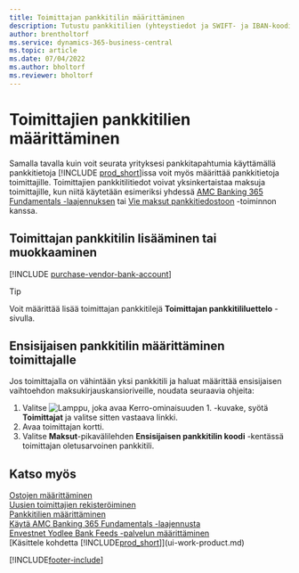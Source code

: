 ```yaml
---
title: Toimittajan pankkitilin määrittäminen
description: Tutustu pankkitilien (yhteystiedot ja SWIFT- ja IBAN-koodit mukaan luettuna) määrittämiseen toimittajakorteille Business Centralissa.
author: brentholtorf
ms.service: dynamics-365-business-central
ms.topic: article
ms.date: 07/04/2022
ms.author: bholtorf
ms.reviewer: bholtorf
---
```

# Toimittajien pankkitilien määrittäminen

Samalla tavalla kuin voit seurata yrityksesi pankkitapahtumia käyttämällä pankkitietoja [!INCLUDE [prod_short](includes/prod_short.md)]issa voit myös määrittää pankkitietoja toimittajille. Toimittajien pankkitilitiedot voivat yksinkertaistaa maksuja toimittajille, kun niitä käytetään esimeriksi yhdessä [AMC Banking 365 Fundamentals -laajennuksen](ui-extensions-amc-banking.md) tai [Vie maksut pankkitiedostoon](finance-make-payments-with-bank-data-conversion-service-or-sepa-credit-transfer.md) -toiminnon kanssa.

## Toimittajan pankkitilin lisääminen tai muokkaaminen

[!INCLUDE [purchase-vendor-bank-account](includes/purchase-vendor-bank-account.md)]

> [!TIP]
> Voit määrittää lisää toimittajan pankkitilejä **Toimittajan pankkitililuettelo** -sivulla.

## Ensisijaisen pankkitilin määrittäminen toimittajalle

Jos toimittajalla on vähintään yksi pankkitili ja haluat määrittää ensisijaisen vaihtoehdon maksukirjauskansioriveille, noudata seuraavia ohjeita:

1. Valitse ![Lamppu, joka avaa Kerro-ominaisuuden 1.](media/ui-search/search_small.png "Kerro, mitä haluat tehdä") -kuvake, syötä **Toimittajat** ja valitse sitten vastaava linkki.
2. Avaa toimittajan kortti.
3. Valitse **Maksut**-pikavälilehden **Ensisijaisen pankkitilin koodi** -kentässä toimittajan oletusarvoinen pankkitili.

## Katso myös

[Ostojen määrittäminen](purchasing-setup-purchasing.md)  
[Uusien toimittajien rekisteröiminen](purchasing-how-register-new-vendors.md)  
[Pankkitilien määrittäminen](bank-how-setup-bank-accounts.md)  
[Käytä AMC Banking 365 Fundamentals -laajennusta](ui-extensions-amc-banking.md)  
[Envestnet Yodlee Bank Feeds -palvelun määrittäminen](bank-how-setup-bank-statement-service.md)  
[Käsittele kohdetta [!INCLUDE[prod_short](includes/prod_short.md)]](ui-work-product.md)

[!INCLUDE[footer-include](includes/footer-banner.md)]
